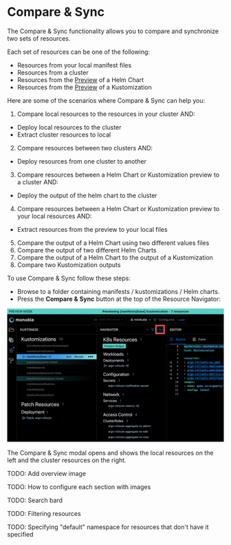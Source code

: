 # Compare & Sync

The Compare & Sync functionality allows you to compare and synchronize two sets of resources.

Each set of resources can be one of the following:
- Resources from your local manifest files
- Resources from a cluster
- Resources from the [Preview](helm.md) of a Helm Chart
- Resources from the [Preview](kustomize.md) of a Kustomization

Here are some of the scenarios where Compare & Sync can help you:
1. Compare local resources to the resources in your cluster AND:
  - Deploy local resources to the cluster
  - Extract cluster resources to local
2. Compare resources between two clusters AND:
  - Deploy resources from one cluster to another
3. Compare resources between a Helm Chart or Kustomization preview to a cluster AND:
  - Deploy the output of the helm chart to the cluster
4. Compare resources between a Helm Chart or Kustomization preview to your local resources AND:
  - Extract resources from the preview to your local files
5. Compare the output of a Helm Chart using two different values files
6. Compare the output of two different Helm Charts
7. Compare the output of a Helm Chart to the output of a Kustomization
8. Compare two Kustomization outputs

To use Compare & Sync follow these steps:

- Browse to a folder containing manifests / kustomizations / Helm charts.
- Press the **Compare & Sync** button at the top of the Resource Navigator:

![Compare & Sync](img/cluster-compare-button-1.6.0.png)

The Compare & Sync modal opens and shows the local resources on the left and the cluster resources on the right. 

TODO: Add overview image

TODO: How to configure each section with images

TODO: Search bard

TODO: Filtering resources

TODO: Specifying "default" namespace for resources that don't have it specified
